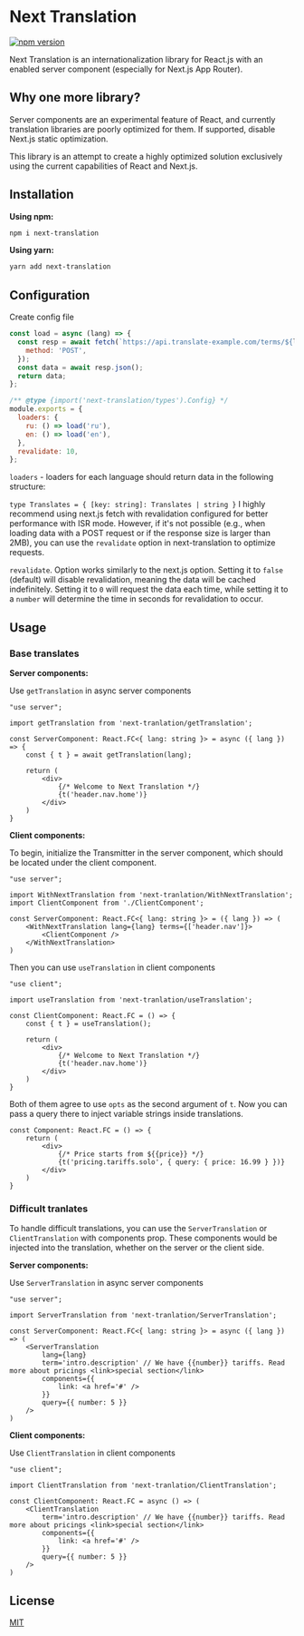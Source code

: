 # Next Translation

[![npm version](https://badge.fury.io/js/next-translation.svg)](https://badge.fury.io/js/next-translation)

Next Translation is an internationalization library for React.js with an enabled server component (especially for Next.js App Router).

## Why one more library?
Server components are an experimental feature of React, and currently translation libraries are poorly optimized for them. If supported, disable Next.js static optimization.

This library is an attempt to create a highly optimized solution exclusively using the current capabilities of React and Next.js.

## Installation

**Using npm:**
```bash
npm i next-translation
```

**Using yarn:**
```bash
yarn add next-translation
```

## Configuration
Create config file

```js
const load = async (lang) => {
  const resp = await fetch(`https://api.translate-example.com/terms/${lang}`, {
    method: 'POST',
  });
  const data = await resp.json();
  return data;
};

/** @type {import('next-translation/types').Config} */
module.exports = {
  loaders: {
    ru: () => load('ru'),
    en: () => load('en'),
  },
  revalidate: 10,
};
```

`loaders` - loaders for each language should return data in the following structure:

`type Translates = { [key: string]: Translates | string }`
I highly recommend using next.js fetch with revalidation configured for better performance with ISR mode. However, if it's not possible (e.g., when loading data with a POST request or if the response size is larger than 2MB), you can use the `revalidate` option in next-translation to optimize requests.

`revalidate`. Option works similarly to the next.js option. Setting it to `false` (default) will disable revalidation, meaning the data will be cached indefinitely. Setting it to `0` will request the data each time, while setting it to a `number` will determine the time in seconds for revalidation to occur.

## Usage

### Base translates

**Server components:**

Use `getTranslation` in async server components
```tsx
"use server";

import getTranslation from 'next-tranlation/getTranslation';

const ServerComponent: React.FC<{ lang: string }> = async ({ lang }) => {
    const { t } = await getTranslation(lang);

    return (
        <div>
            {/* Welcome to Next Translation */}
            {t('header.nav.home')}
        </div>
    )
}
```

**Client components:**

To begin, initialize the Transmitter in the server component, which should be located under the client component.
```tsx
"use server";

import WithNextTranslation from 'next-tranlation/WithNextTranslation';
import ClientComponent from './ClientComponent';

const ServerComponent: React.FC<{ lang: string }> = ({ lang }) => (
    <WithNextTranslation lang={lang} terms={['header.nav']}>
        <ClientComponent />
    </WithNextTranslation>
)
```

Then you can use `useTranslation` in client components
```tsx
"use client";

import useTranslation from 'next-tranlation/useTranslation';

const ClientComponent: React.FC = () => {
    const { t } = useTranslation();

    return (
        <div>
            {/* Welcome to Next Translation */}
            {t('header.nav.home')}
        </div>
    )
}
```

Both of them agree to use `opts` as the second argument of `t`. Now you can pass a query there to inject variable strings inside translations.

```tsx
const Component: React.FC = () => {
    return (
        <div>
            {/* Price starts from ${{price}} */}
            {t('pricing.tariffs.solo', { query: { price: 16.99 } })}
        </div>
    )
}
```

### Difficult tranlates

To handle difficult translations, you can use the `ServerTranslation` or `ClientTranslation` with components prop. These components would be injected into the translation, whether on the server or the client side.

**Server components:**

Use `ServerTranslation` in async server components
```tsx
"use server";

import ServerTranslation from 'next-tranlation/ServerTranslation';

const ServerComponent: React.FC<{ lang: string }> = async ({ lang }) => (
    <ServerTranslation
        lang={lang}
        term='intro.description' // We have {{number}} tariffs. Read more about pricings <link>special section</link>
        components={{
            link: <a href='#' />
        }}
        query={{ number: 5 }}
    />
)
```

**Client components:**

Use `ClientTranslation` in client components
```tsx
"use client";

import ClientTranslation from 'next-tranlation/ClientTranslation';

const ClientComponent: React.FC = async () => (
    <ClientTranslation
        term='intro.description' // We have {{number}} tariffs. Read more about pricings <link>special section</link>
        components={{
            link: <a href='#' />
        }}
        query={{ number: 5 }}
    />
)
```

## License

[MIT](https://github.com/vordgi/next-translation/blob/main/LICENSE)
